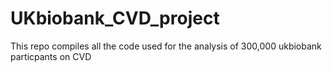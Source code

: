 # UKbiobank_CVD_project
 This repo compiles all the code used for the analysis of 300,000 ukbiobank particpants on CVD
